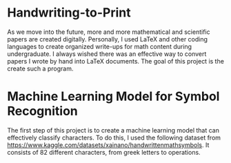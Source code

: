 # Handwriting-to-Print
As we move into the future, more and more mathematical and scientific papers are created digitally. Personally, I used LaTeX and other coding languages to create organized write-ups for math content during undergraduate. I always wished there was an effective way to convert papers I wrote by hand into LaTeX documents. The goal of this project is the create such a program.
# Machine Learning Model for Symbol Recognition
The first step of this project is to create a machine learning model that can effectively classify characters. To do this, I used the following dataset from https://www.kaggle.com/datasets/xainano/handwrittenmathsymbols. It consists of 82 different characters, from greek letters to operations. 
